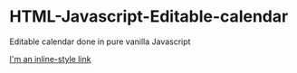 # HTML-Javascript-Editable-calendar
Editable calendar done in pure vanilla Javascript

[I'm an inline-style link](https://elahtrebor.github.io/HTML-Javascript-Editable-calendar/calgen.html)

